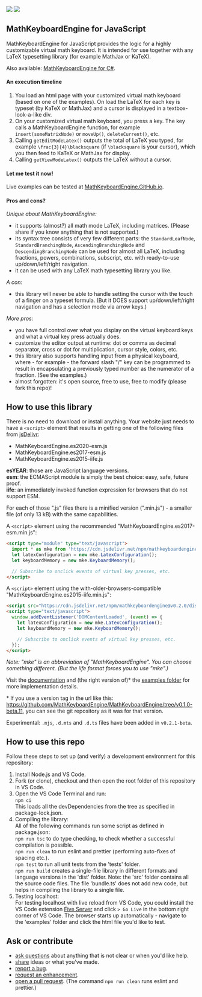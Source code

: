 [![](https://badgen.net/npm/v/mathkeyboardengine?label=latest%20release)](https://www.jsdelivr.com/package/npm/mathkeyboardengine?path=dist)
![](https://badgen.net/badge/test%20coverage/100%25/green)

## MathKeyboardEngine for JavaScript

MathKeyboardEngine for JavaScript provides the logic for a highly customizable virtual math keyboard. It is intended for use together with any LaTeX typesetting library (for example MathJax or KaTeX).

Also available: [MathKeyboardEngine for C#](https://github.com/MathKeyboardEngine/MathKeyboardEngine.CSharp).

#### An execution timeline

1. You load an html page with your customized virtual math keyboard (based on one of the examples). On load the LaTeX for each key is typeset (by KaTeX or MathJax) and a cursor is displayed in a textbox-look-a-like div.
1. On your customized virtual math keyboard, you press a key. The key calls a MathKeyboardEngine function, for example `insert(someMatrixNode)` or `moveUp()`, `deleteCurrent()`, etc.
1. Calling `getEditModeLatex()` outputs the total of LaTeX you typed, for example `\frac{3}{4}\blacksquare` (if `\blacksquare` is your cursor), which you then feed to KaTeX or MathJax for display.
1. Calling `getViewModeLatex()` outputs the LaTeX without a cursor.

#### Let me test it now!

Live examples can be tested at [MathKeyboardEngine.GitHub.io](https://mathkeyboardengine.github.io).

#### Pros and cons?

<i>Unique about MathKeyboardEngine:</i>

- it supports (almost?) all math mode LaTeX, including matrices. (Please share if you know anything that is not supported.)
- its syntax tree consists of very few different parts: the `StandardLeafNode`, `StandardBranchingNode`, `AscendingBranchingNode` and `DescendingBranchingNode` can be used for almost all LaTeX, including fractions, powers, combinations, subscript, etc. with ready-to-use up/down/left/right navigation.
- it can be used with any LaTeX math typesetting library you like.

<i>A con:</i>

- this library will never be able to handle setting the cursor with the touch of a finger on a typeset formula. (But it DOES support up/down/left/right navigation and has a selection mode via arrow keys.)

<i>More pros:</i>

- you have full control over what you display on the virtual keyboard keys and what a virtual key press actually does.
- customize the editor output at runtime: dot or comma as decimal separator, cross or dot for multiplication, cursor style, colors, etc.
- this library also supports handling input from a physical keyboard, where - for example - the forward slash "/" key can be programmed to result in encapsulating a previously typed number as the numerator of a fraction. (See the examples.)
- almost forgotten: it's open source, free to use, free to modify (please fork this repo)!

## How to use this library

There is no need to download or install anything. Your website just needs to have a `<script>` element that results in getting one of the following files from [jsDelivr](https://www.jsdelivr.com/package/npm/mathkeyboardengine?path=dist):

- MathKeyboardEngine.es2020-esm.js
- MathKeyboardEngine.es2017-esm.js
- MathKeyboardEngine.es2015-iife.js

<strong>esYEAR</strong>: those are JavaScript language versions.<br/>
<strong>esm</strong>: the ECMAScript module is simply the best choice: easy, safe, future proof.<br/>
<strong>iife</strong>: an immediately invoked function expression for browsers that do not support ESM.

For each of those ".js" files there is a minified version (".min.js") - a smaller file (of only 13 kB) with the same capabilities.

A `<script>` element using the recommended "MathKeyboardEngine.es2017-esm.min.js":

```html
<script type="module" type="text/javascript">
  import * as mke from 'https://cdn.jsdelivr.net/npm/mathkeyboardengine@v0.2.0/dist/MathKeyboardEngine.es2017-esm.min.js';
  let latexConfiguration = new mke.LatexConfiguration();
  let keyboardMemory = new mke.KeyboardMemory();

  // Subscribe to onclick events of virtual key presses, etc.
</script>
```

A `<script>` element using the with-older-browsers-compatible "MathKeyboardEngine.es2015-iife.min.js":

```html
<script src="https://cdn.jsdelivr.net/npm/mathkeyboardengine@v0.2.0/dist/MathKeyboardEngine.es2015-iife.min.js"></script>
<script type="text/javascript">
  window.addEventListener('DOMContentLoaded', (event) => {
    let latexConfiguration = new mke.LatexConfiguration();
    let keyboardMemory = new mke.KeyboardMemory();

    // Subscribe to onclick events of virtual key presses, etc.
  });
</script>
```

<i>Note: "mke" is an abbreviation of "MathKeyboardEngine". You can choose something different. (But the iife format forces you to use "mke".)</i>

Visit the [documentation](https://mathkeyboardengine.github.io/docs/0.1/) and (the right version of)\* the [examples folder](https://github.com/MathKeyboardEngine/MathKeyboardEngine/tree/main/examples) for more implementation details.

\* If you use a version tag in the url like this: https://github.com/MathKeyboardEngine/MathKeyboardEngine/tree/v0.1.0-beta.11, you can see the git repository as it was for that version.

Experimental: `.mjs`, `.d.mts` and `.d.ts` files have been added in `v0.2.1-beta`.

## How to use this repo

Follow these steps to set up (and verify) a development environment for this repository:

1. Install Node.js and VS Code.
2. Fork (or clone), checkout and then open the root folder of this repository in VS Code.
3. Open the VS Code Terminal and run:<br/>
   `npm ci`<br/>
   This loads all the devDependencies from the tree as specified in package-lock.json.
4. Compiling the library:<br/>
   All of the following commands run some script as defined in package.json:<br/>
   `npm run tsc` to do type checking, to check whether a successful compilation is possible.<br/>
   `npm run clean` to run eslint and prettier (performing auto-fixes of spacing etc.).<br/>
   `npm test` to run all unit tests from the 'tests' folder.<br/>
   `npm run build` creates a single-file library in different formats and language versions in the 'dist' folder. Note: the 'src' folder contains all the source code files. The file 'bundle.ts' does not add new code, but helps in compiling the library to a single file.
5. Testing localhost:<br/>
   For testing localhost with live reload from VS Code, you could install the VS Code extension [Five Server](https://marketplace.visualstudio.com/items?itemName=yandeu.five-server) and click `> Go Live` in the bottom right corner of VS Code. The browser starts up automatically - navigate to the 'examples' folder and click the html file you'd like to test.

## Ask or contribute

- [ask questions](https://github.com/MathKeyboardEngine/MathKeyboardEngine/discussions) about anything that is not clear or when you'd like help.
- [share](https://github.com/MathKeyboardEngine/MathKeyboardEngine/discussions) ideas or what you've made.
- [report a bug](https://github.com/MathKeyboardEngine/MathKeyboardEngine/issues).
- [request an enhancement](https://github.com/MathKeyboardEngine/MathKeyboardEngine/issues).
- [open a pull request](https://github.com/MathKeyboardEngine/MathKeyboardEngine/pulls). (The command `npm run clean` runs eslint and prettier.)
